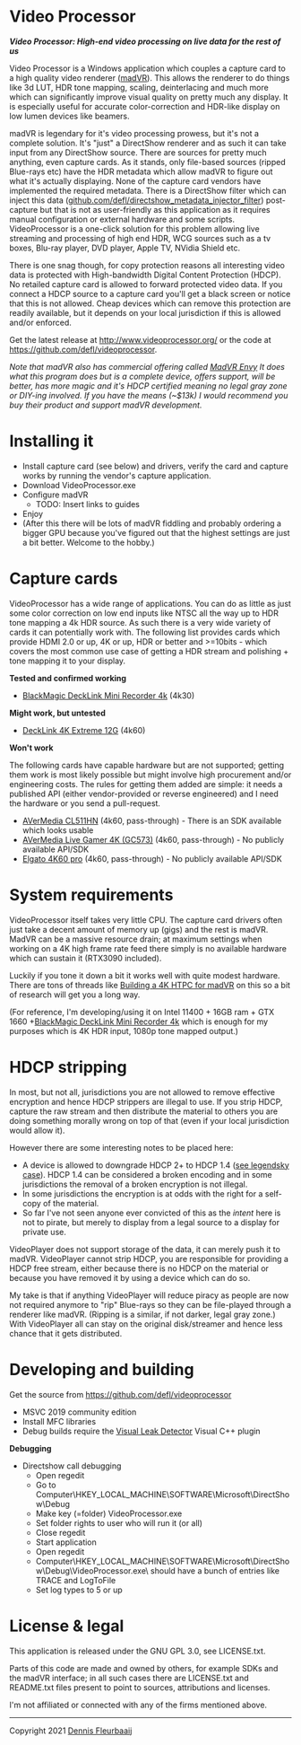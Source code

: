 Video Processor
===============

***Video Processor: High-end video processing on live data for the rest of us***

Video Processor is a Windows application which couples a capture card to a high quality video renderer ([madVR](http://madvr.com/)). This allows the renderer to do things like 3d LUT, HDR tone mapping, scaling, deinterlacing and much more which can significantly improve visual quality on pretty much any display. It is especially useful for accurate color-correction and HDR-like display on low lumen devices like beamers.

madVR is legendary for it's video processing prowess, but it's not a complete solution. It's "just" a DirectShow renderer and as such it can take input from any DirectShow source. There are sources for pretty much anything, even capture cards. As it stands, only file-based sources (ripped Blue-rays etc) have the HDR metadata which allow madVR to figure out what it's actually displaying. None of the capture card vendors have implemented the required metadata. There is a DirectShow filter which can inject this data ([github.com/defl/directshow_metadata_injector_filter](https://github.com/defl/directshow_metadata_injector_filter)) post-capture but that is not as user-friendly as this application as it requires manual configuration or external hardware and some scripts. VideoProcessor is a one-click solution for this problem allowing live streaming and processing of high end HDR, WCG sources such as a tv boxes, Blu-ray player, DVD player, Apple TV, NVidia Shield etc. 

There is one snag though, for copy protection reasons all interesting video data is protected with High-bandwidth Digital Content Protection (HDCP). No retailed capture card is allowed to forward protected video data. If you connect a HDCP source to a capture card you'll get a black screen or notice that this is not allowed. Cheap devices which can remove this protection are readily available, but it depends on your local jurisdiction if this is allowed and/or enforced.

Get the latest release at http://www.videoprocessor.org/ or the code at https://github.com/defl/videoprocessor.

*Note that madVR also has commercial offering called [MadVR Envy](https://madvrenvy.com/) It does what this program does but is a complete device, offers support, will be better, has more magic and it's HDCP certified meaning no legal gray zone or DIY-ing involved. If you have the means (~$13k) I would recommend you buy their product and support madVR development.* 



# Installing it

- Install capture card (see below) and drivers, verify the card and capture works by running the vendor's capture application.
- Download VideoProcessor.exe 
- Configure madVR
  - TODO: Insert links to guides
- Enjoy
- (After this there will be lots of madVR fiddling and probably ordering a bigger GPU because you've figured out that the highest settings are just a bit better. Welcome to the hobby.)



# Capture cards

VideoProcessor has a wide range of applications. You can do as little as just some color correction on low end inputs like NTSC all the way up to HDR tone mapping a 4k HDR source. As such there is a very wide variety of cards it can potentially work with. The following list provides cards which provide HDMI 2.0 or up, 4K or up, HDR or better and >=10bits - which covers the most common use case of getting a HDR stream and polishing + tone mapping it to your display.

**Tested and confirmed working**

 * [BlackMagic DeckLink Mini Recorder 4k](https://www.blackmagicdesign.com/nl/products/decklink/techspecs/W-DLK-33) (4k30)

**Might work, but untested**

- [DeckLink 4K Extreme 12G](https://www.blackmagicdesign.com/nl/products/decklink/techspecs/W-DLK-25) (4k60)

**Won't work**

The following cards have capable hardware but are not supported; getting them work is most likely possible but might involve high procurement and/or engineering costs. The rules for getting them added are simple: it needs a published API (either vendor-provided or reverse engineered) and I need the hardware or you send a pull-request.

- [AVerMedia CL511HN](https://www.avermedia.com/professional/product/cl511hn/overview) (4k60, pass-through) - There is an SDK available which looks usable
- [AVerMedia Live Gamer 4K (GC573)](https://www.avermedia.com/us/product-detail/GC573) (4k60, pass-through) - No publicly available API/SDK
- [Elgato 4K60 pro](https://www.elgato.com/en/game-capture-4k60-pro) (4k60, pass-through) - No publicly available API/SDK



# System requirements

VideoProcessor itself takes very little CPU. The capture card drivers often just take a decent amount of memory up (gigs) and the rest is madVR. MadVR can be a massive resource drain; at maximum settings when working on a 4K high frame rate feed there simply is no available hardware which can sustain it (RTX3090 included).

Luckily if you tone it down a bit it works well with quite modest hardware. There are tons of threads like [Building a 4K HTPC for madVR](https://www.avsforum.com/threads/guide-building-a-4k-htpc-for-madvr.2364113/) on this so a bit of research will get you a long way.

(For reference, I'm developing/using it on Intel 11400 + 16GB ram + GTX 1660 +[BlackMagic DeckLink Mini Recorder 4k](https://www.blackmagicdesign.com/nl/products/decklink/techspecs/W-DLK-33)  which is enough for my purposes which is 4K HDR input, 1080p tone mapped output.)



# HDCP stripping

In most, but not all, jurisdictions you are not allowed to remove effective encryption and hence HDCP strippers are illegal to use. If you strip HDCP, capture the raw stream and then distribute the material to others you are doing something morally wrong on top of that (even if your local jurisdiction would allow it).

However there are some interesting notes to be placed here:

- A device is allowed to downgrade HDCP 2+ to HDCP 1.4 ([see legendsky case](https://torrentfreak.com/4k-content-protection-stripper-beats-warner-bros-in-court-1605xx/)). HDCP 1.4 can be considered a broken encoding and in some jurisdictions the removal of a broken encryption is not illegal.
- In some jurisdictions the encryption is at odds with the right for a self-copy of the material.
- So far I've not seen anyone ever convicted of this as the *intent* here is not to pirate, but merely to display from a legal source to a display for private use.

VideoPlayer does not support storage of the data, it can merely push it to madVR. VideoPlayer cannot strip HDCP, you are responsible for providing a HDCP free stream, either because there is no HDCP on the material or because you have removed it by using a device which can do so.

My take is that if anything VideoPlayer will reduce piracy as people are now not required anymore to "rip" Blue-rays so they can be file-played through a renderer like madVR. (Ripping is a similar, if not darker, legal gray zone.) With VideoPlayer all can stay on the original disk/streamer and hence less chance that it gets distributed.



# Developing and building

Get the source from https://github.com/defl/videoprocessor

 * MSVC 2019 community edition
 * Install MFC libraries
 * Debug builds require the [Visual Leak Detector](https://kinddragon.github.io/vld/) Visual C++ plugin
   

**Debugging**

 * Directshow call debugging
    * Open regedit
    * Go to Computer\HKEY_LOCAL_MACHINE\SOFTWARE\Microsoft\DirectShow\Debug
    * Make key (=folder) VideoProcessor.exe
    * Set folder rights to user who will run it (or all)
    * Close regedit
    * Start application
    * Open regedit
    * Computer\HKEY_LOCAL_MACHINE\SOFTWARE\Microsoft\DirectShow\Debug\VideoProcessor.exe\ should have a bunch of entries like TRACE and LogToFile
    * Set log types to 5 or up



# License & legal

This application is released under the GNU GPL 3.0, see LICENSE.txt. 

Parts of this code are made and owned by others, for example SDKs and the madVR interface; in all such cases there are LICENSE.txt and README.txt files present to point to sources, attributions and licenses.

I'm not affiliated or connected with any of the firms mentioned above. 



------

 Copyright 2021 [Dennis Fleurbaaij](mailto:mail@dennisfleurbaaij.com)



